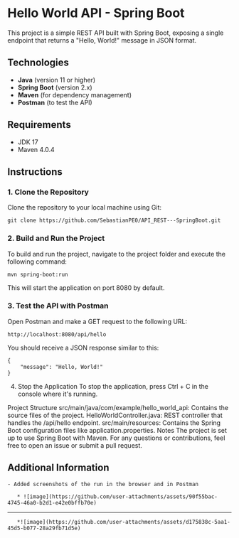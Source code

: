 # Hello World API - Spring Boot

This project is a simple REST API built with Spring Boot, exposing a single endpoint that returns a "Hello, World!" message in JSON format.

## Technologies

- **Java** (version 11 or higher)
- **Spring Boot** (version 2.x)
- **Maven** (for dependency management)
- **Postman** (to test the API)

## Requirements

- JDK 17
- Maven 4.0.4

## Instructions

### 1. Clone the Repository

Clone the repository to your local machine using Git:

```
git clone https://github.com/SebastianPE0/API_REST---SpringBoot.git
```
### 2. Build and Run the Project
To build and run the project, navigate to the project folder and execute the following command:

```
mvn spring-boot:run
```
This will start the application on port 8080 by default.

### 3. Test the API with Postman
Open Postman and make a GET request to the following URL:

```
http://localhost:8080/api/hello
```
You should receive a JSON response similar to this:
```
{
    "message": "Hello, World!"
}
```
4. Stop the Application
To stop the application, press Ctrl + C in the console where it's running.

Project Structure
src/main/java/com/example/hello_world_api: Contains the source files of the project.
HelloWorldController.java: REST controller that handles the /api/hello endpoint.
src/main/resources: Contains the Spring Boot configuration files like application.properties.
Notes
The project is set up to use Spring Boot with Maven.
For any questions or contributions, feel free to open an issue or submit a pull request.

## Additional Information
    - Added screenshots of the run in the browser and in Postman
    
       * ![image](https://github.com/user-attachments/assets/90f55bac-4745-46a0-b2d1-e42e0bffb70e)
---
       *![image](https://github.com/user-attachments/assets/d175838c-5aa1-45d5-b077-28a29fb71d5e)

